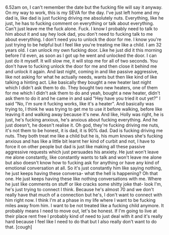 ﻿6.52am on, I can't remember the date but the fucking file will say it anyway. On my way
to work, this is my SEVA for the day. I've just left home and my dad is, like dad is
just fucking driving me absolutely nuts. Everything, like he just, he has to fucking comment on
everything or talk about everything. Can't just leave me the fuck alone. Fuck. I know
I probably need to talk to him about it and say hey look dad, you don't need to fucking
talk to me about everything. I don't need you to unlock the door for me. I know you're
just trying to be helpful but I feel like you're treating me like a child. I am 32
years old. I can unlock my own fucking door. Like he just did it this morning before I'd
even, as soon as I got up he went and unlocked the door. I can just do it myself. It will
slow me, it will stop me for all of two seconds. You don't have to fucking unlock the door
for me and then close it behind me and unlock it again. And last night, coming in and like
passive aggressive, like not asking for what he actually needs, wants but then like kind
of like talking a hinting act. Like basically they bought a new heater last night which
I didn't ask them to do. They bought two new heaters, one of them for me which I didn't
ask them to do and yeah, bought a new heater, didn't ask them to do it and he came in and
said "Hey have you tried it out yet?" I said "No, I'm sure it fucking works, like it's
a heater". And basically was trying to, I think he was trying to get me to use it before
walking, before like leaving it and walking away because it's new. And like, Holly was
right, he is just, he's fucking anxious, he's anxious about fucking everything. And he just
doesn't, he doesn't realise it. Oh god, they're fucking driving me nuts, it's not them to be
honest, it is dad, it is 90% dad. Dad is fucking driving me nuts. They both treat me like a
child but he is, his mum knows she's fucking anxious and has like a little bit learnt her
kind of curbit and not, I have to force it on other people but dad is just like making
all these passive aggressive requests which just persuades his anxiety. He just won't leave
me alone constantly, like constantly wants to talk and won't leave me alone but also
doesn't know how to fucking ask for anything or have any kind of emotional conversation
at all. So it's just constantly him like saying nothing, he just keeps having these conversa-
what the hell is happening? Oh that one. He just keeps having these like nothing conversations
with me. Where he just like comments on stuff or like cracks some shitty joke that- look
I'm, he's just trying to connect I think. Because he's almost 70 and we don't really
have that much of a connection but he's, I don't want to connect with him right now.
I think I'm at a phase in my life where I want to be fucking miles away from him. I
want to be not treated like a fucking child anymore. It probably means I need to move
out, let's be honest. If I'm going to live at their place rent free I probably kind of
need to just deal with it and it's really hard because I feel like I need to do that
but I also really don't want to do that.
[cough]
